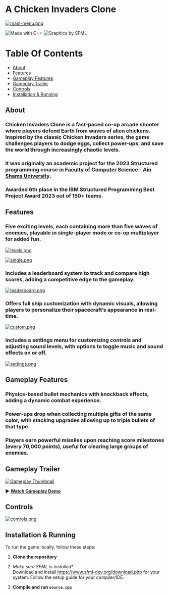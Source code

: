 # A Chicken Invaders Clone


[![main-menu.png](https://i.postimg.cc/6QZGJhqW/main-menu.png)](https://postimg.cc/f3wbYmYp)

![Made with C++](https://img.shields.io/badge/Made%20with-C++-blue?style=for-the-badge&logo=c%2B%2B&logoColor=white)
![Graphics by SFML](https://img.shields.io/badge/Graphics%20by-SFML-4E9A06?style=for-the-badge&logo=sfml&logoColor=white)


# Table Of Contents
- [About](#about)  
- [Features](#features)
- [Gameplay Features](#gameplay-features)    
- [Gameplay Trailer](#gameplay-trailer)
- [Controls](#controls)     
- [Installation & Running](#installation--running)  

## About

### **Chicken Invaders Clone** is a fast-paced co-op arcade shooter where players defend Earth from waves of alien chickens. Inspired by the classic Chicken Invaders series, the game challenges players to dodge eggs, collect power-ups, and save the world through increasingly chaotic levels.

### It was originally an academic project for the **2023 Structured programming course** in [Faculty of Computer Science - Ain Shams University](https://cis.asu.edu.eg/).

### Awarded **6th** place in the **IBM Structured Programming Best Project Award 2023** out of 150+ teams.

## Features

### Five exciting levels, each containing more than five waves of enemies, playable in single-player mode or co-op multiplayer for added fun.

[![levels.png](https://i.postimg.cc/Zn811Xt8/levels.png)](https://postimg.cc/tngS6SgJ)

[![single.png](https://i.postimg.cc/9Xy5RwRD/single.png)](https://postimg.cc/vD8SCBvy)


### Includes a leaderboard system to track and compare high scores, adding a competitive edge to the gameplay.

[![leaderboard.png](https://i.postimg.cc/J052TJZK/leaderboard.png)](https://postimg.cc/V05gvJ7b)

### Offers full ship customization with dynamic visuals, allowing players to personalize their spacecraft’s appearance in real-time.
[![custom.png](https://i.postimg.cc/nhhhGGBR/custom.png)](https://postimg.cc/JGS81JTZ)


### Includes a settings menu for customizing controls and adjusting sound levels, with options to toggle music and sound effects on or off.
[![settings.png](https://i.postimg.cc/vHQVC959/settings.png)](https://postimg.cc/c6bCnv94)

## Gameplay Features

### Physics-based bullet mechanics with knockback effects, adding a dynamic combat experience.
### Power-ups drop when collecting multiple gifts of the same color, with stacking upgrades allowing up to triple bullets of that type.
### Players earn powerful missiles upon reaching score milestones (every 70,000 points), useful for clearing large groups of enemies.

## Gameplay Trailer

[![Gameplay Thumbnail](https://www.interactionstudios.com/images7/ci3easter-704x176.jpg)](https://drive.google.com/file/d/1gMTn5RD3L43LcCEiC3-OEaPrFl-KX2Dm/view)

**▶️ [Watch Gameplay Demo](https://drive.google.com/file/d/1gMTn5RD3L43LcCEiC3-OEaPrFl-KX2Dm/view)**

## Controls
[![controls.png](https://i.postimg.cc/5yvjC9cw/controls.png)](https://postimg.cc/zHzJmrGB)

## Installation & Running

To run the game locally, follow these steps:

1. **Clone the repository**

2. *Make sure SFML is installed**  
Download and install https://www.sfml-dev.org/download.php for your system. Follow the setup guide for your compiler/IDE.

3. **Compile and run `source.cpp`**  

